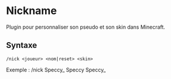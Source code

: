 # Nickname
Plugin pour personnaliser son pseudo et son skin dans Minecraft.

## Syntaxe
``/nick <joueur> <nom|reset> <skin>``

Exemple : /nick Speccy_ Speccy Speccy_
